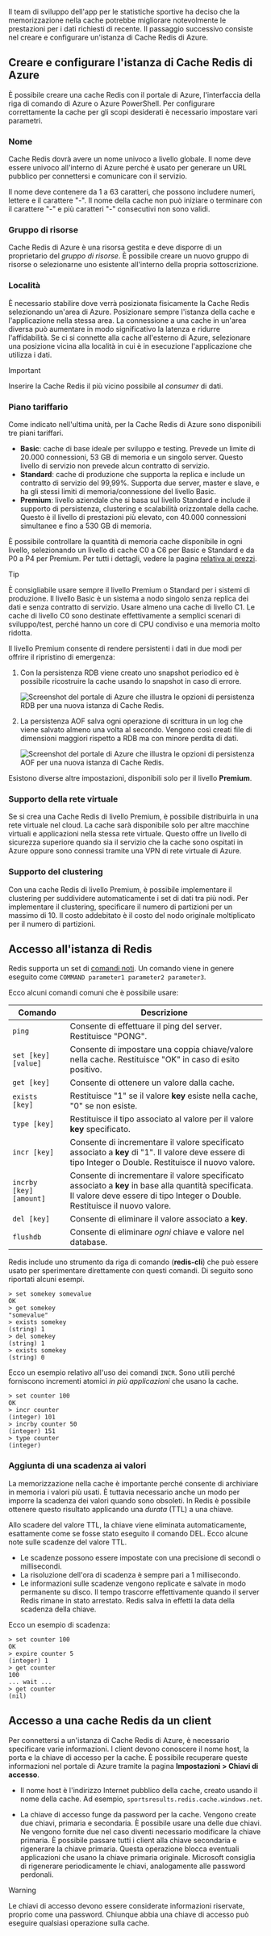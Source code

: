 Il team di sviluppo dell'app per le statistiche sportive ha deciso che la memorizzazione nella cache potrebbe migliorare notevolmente le prestazioni per i dati richiesti di recente. Il passaggio successivo consiste nel creare e configurare un'istanza di Cache Redis di Azure.

## <a name="create-and-configure-the-azure-redis-cache-instance"></a>Creare e configurare l'istanza di Cache Redis di Azure

È possibile creare una cache Redis con il portale di Azure, l'interfaccia della riga di comando di Azure o Azure PowerShell. Per configurare correttamente la cache per gli scopi desiderati è necessario impostare vari parametri.

### <a name="name"></a>Nome

Cache Redis dovrà avere un nome univoco a livello globale. Il nome deve essere univoco all'interno di Azure perché è usato per generare un URL pubblico per connettersi e comunicare con il servizio.

Il nome deve contenere da 1 a 63 caratteri, che possono includere numeri, lettere e il carattere "-". Il nome della cache non può iniziare o terminare con il carattere "-" e più caratteri "-" consecutivi non sono validi.

### <a name="resource-group"></a>Gruppo di risorse

Cache Redis di Azure è una risorsa gestita e deve disporre di un proprietario del _gruppo di risorse_. È possibile creare un nuovo gruppo di risorse o selezionarne uno esistente all'interno della propria sottoscrizione.

### <a name="location"></a>Località

È necessario stabilire dove verrà posizionata fisicamente la Cache Redis selezionando un'area di Azure. Posizionare sempre l'istanza della cache e l'applicazione nella stessa area. La connessione a una cache in un'area diversa può aumentare in modo significativo la latenza e ridurre l'affidabilità. Se ci si connette alla cache all'esterno di Azure, selezionare una posizione vicina alla località in cui è in esecuzione l'applicazione che utilizza i dati.

> [!IMPORTANT]
> Inserire la Cache Redis il più vicino possibile al _consumer_ di dati.

### <a name="pricing-tier"></a>Piano tariffario

Come indicato nell'ultima unità, per la Cache Redis di Azure sono disponibili tre piani tariffari.

- **Basic**: cache di base ideale per sviluppo e testing. Prevede un limite di 20.000 connessioni, 53 GB di memoria e un singolo server. Questo livello di servizio non prevede alcun contratto di servizio.
- **Standard**: cache di produzione che supporta la replica e include un contratto di servizio del 99,99%. Supporta due server, master e slave, e ha gli stessi limiti di memoria/connessione del livello Basic.
- **Premium**: livello aziendale che si basa sul livello Standard e include il supporto di persistenza, clustering e scalabilità orizzontale della cache. Questo è il livello di prestazioni più elevato, con 40.000 connessioni simultanee e fino a 530 GB di memoria.

È possibile controllare la quantità di memoria cache disponibile in ogni livello, selezionando un livello di cache C0 a C6 per Basic e Standard e da P0 a P4 per Premium. Per tutti i dettagli, vedere la pagina [relativa ai prezzi](https://azure.microsoft.com/pricing/details/cache/).

> [!TIP]
> È consigliabile usare sempre il livello Premium o Standard per i sistemi di produzione. Il livello Basic è un sistema a nodo singolo senza replica dei dati e senza contratto di servizio. Usare almeno una cache di livello C1. Le cache di livello C0 sono destinate effettivamente a semplici scenari di sviluppo/test, perché hanno un core di CPU condiviso e una memoria molto ridotta.

Il livello Premium consente di rendere persistenti i dati in due modi per offrire il ripristino di emergenza:

1. Con la persistenza RDB viene creato uno snapshot periodico ed è possibile ricostruire la cache usando lo snapshot in caso di errore.

    ![Screenshot del portale di Azure che illustra le opzioni di persistenza RDB per una nuova istanza di Cache Redis.](../media/3-redis-persistence-1.png)

2. La persistenza AOF salva ogni operazione di scrittura in un log che viene salvato almeno una volta al secondo. Vengono così creati file di dimensioni maggiori rispetto a RDB ma con minore perdita di dati.

    ![Screenshot del portale di Azure che illustra le opzioni di persistenza AOF per una nuova istanza di Cache Redis.](../media/3-redis-persistence-2.png)

Esistono diverse altre impostazioni, disponibili solo per il livello **Premium**.

### <a name="virtual-network-support"></a>Supporto della rete virtuale

Se si crea una Cache Redis di livello Premium, è possibile distribuirla in una rete virtuale nel cloud. La cache sarà disponibile solo per altre macchine virtuali e applicazioni nella stessa rete virtuale. Questo offre un livello di sicurezza superiore quando sia il servizio che la cache sono ospitati in Azure oppure sono connessi tramite una VPN di rete virtuale di Azure.

### <a name="clustering-support"></a>Supporto del clustering

Con una cache Redis di livello Premium, è possibile implementare il clustering per suddividere automaticamente i set di dati tra più nodi. Per implementare il clustering, specificare il numero di partizioni per un massimo di 10. Il costo addebitato è il costo del nodo originale moltiplicato per il numero di partizioni.

## <a name="accessing-the-redis-instance"></a>Accesso all'istanza di Redis

Redis supporta un set di [comandi noti](https://redis.io/commands). Un comando viene in genere eseguito come `COMMAND parameter1 parameter2 parameter3`.

Ecco alcuni comandi comuni che è possibile usare:

| Comando | Descrizione |
|---------|-------------|
| `ping` | Consente di effettuare il ping del server. Restituisce "PONG". |
| `set [key] [value]` | Consente di impostare una coppia chiave/valore nella cache. Restituisce "OK" in caso di esito positivo. |
| `get [key]` | Consente di ottenere un valore dalla cache. |
| `exists [key]` | Restituisce "1" se il valore **key** esiste nella cache, "0" se non esiste. |
| `type [key]` | Restituisce il tipo associato al valore per il valore **key** specificato. |
| `incr [key]` | Consente di incrementare il valore specificato associato a **key** di "1". Il valore deve essere di tipo Integer o Double. Restituisce il nuovo valore. |
| `incrby [key] [amount]` | Consente di incrementare il valore specificato associato a **key** in base alla quantità specificata. Il valore deve essere di tipo Integer o Double. Restituisce il nuovo valore. |
| `del [key]` | Consente di eliminare il valore associato a **key**. |
| `flushdb` | Consente di eliminare _ogni_ chiave e valore nel database. |

Redis include uno strumento da riga di comando (**redis-cli**) che può essere usato per sperimentare direttamente con questi comandi. Di seguito sono riportati alcuni esempi.

```output
> set somekey somevalue
OK
> get somekey
"somevalue"
> exists somekey
(string) 1
> del somekey
(string) 1
> exists somekey
(string) 0
```

Ecco un esempio relativo all'uso dei comandi `INCR`. Sono utili perché forniscono incrementi atomici _in più applicazioni_ che usano la cache.

```output
> set counter 100
OK
> incr counter
(integer) 101
> incrby counter 50
(integer) 151
> type counter
(integer)
```

### <a name="adding-an-expiration-time-to-values"></a>Aggiunta di una scadenza ai valori

La memorizzazione nella cache è importante perché consente di archiviare in memoria i valori più usati. È tuttavia necessario anche un modo per imporre la scadenza dei valori quando sono obsoleti. In Redis è possibile ottenere questo risultato applicando una _durata_ (TTL) a una chiave.

Allo scadere del valore TTL, la chiave viene eliminata automaticamente, esattamente come se fosse stato eseguito il comando DEL. Ecco alcune note sulle scadenze del valore TTL.

- Le scadenze possono essere impostate con una precisione di secondi o millisecondi.
- La risoluzione dell'ora di scadenza è sempre pari a 1 millisecondo.
- Le informazioni sulle scadenze vengono replicate e salvate in modo permanente su disco. Il tempo trascorre effettivamente quando il server Redis rimane in stato arrestato. Redis salva in effetti la data della scadenza della chiave.

Ecco un esempio di scadenza:

```output
> set counter 100
OK
> expire counter 5
(integer) 1
> get counter
100
... wait ...
> get counter
(nil)
```

## <a name="accessing-a-redis-cache-from-a-client"></a>Accesso a una cache Redis da un client

Per connettersi a un'istanza di Cache Redis di Azure, è necessario specificare varie informazioni. I client devono conoscere il nome host, la porta e la chiave di accesso per la cache. È possibile recuperare queste informazioni nel portale di Azure tramite la pagina **Impostazioni > Chiavi di accesso**. 

- Il nome host è l'indirizzo Internet pubblico della cache, creato usando il nome della cache. Ad esempio, `sportsresults.redis.cache.windows.net`.

- La chiave di accesso funge da password per la cache. Vengono create due chiavi, primaria e secondaria. È possibile usare una delle due chiavi. Ne vengono fornite due nel caso diventi necessario modificare la chiave primaria. È possibile passare tutti i client alla chiave secondaria e rigenerare la chiave primaria. Questa operazione blocca eventuali applicazioni che usano la chiave primaria originale. Microsoft consiglia di rigenerare periodicamente le chiavi, analogamente alle password perdonali.

> [!WARNING]
> Le chiavi di accesso devono essere considerate informazioni riservate, proprio come una password. Chiunque abbia una chiave di accesso può eseguire qualsiasi operazione sulla cache.
